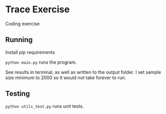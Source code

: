 # Trace Exercise

Coding exercise

## Running
Install pip requirements

`python main.py` runs the program.

See results in terminal, as well as written to the output folder.
I set sample size minimum to 2000 so it would not take forever to run. 

## Testing

`python utils_test.py` runs unit tests.

